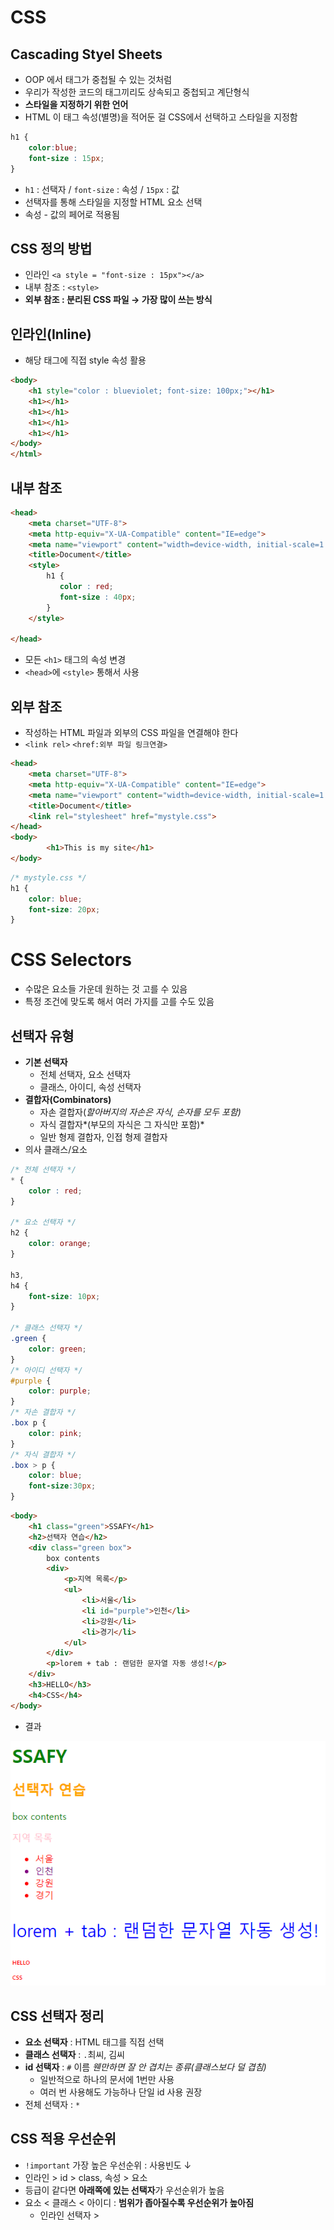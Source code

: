 # CSS

## Cascading Styel Sheets

- OOP 에서 태그가 중첩될 수 있는 것처럼
- 우리가 작성한 코드의 태그끼리도 상속되고 중첩되고 계단형식
- **스타일을 지정하기 위한 언어**
- HTML 이 태그 속성(별명)을 적어둔 걸 CSS에서 선택하고 스타일을 지정함

```css
h1 { 
	color:blue;
	font-size : 15px;
}
```

- `h1` : 선택자 / `font-size`  : 속성 / `15px` : 값
- 선택자를 통해 스타일을 지정할 HTML 요소 선택
- 속성 - 값의 페어로 적용됨

## CSS 정의 방법

- 인라인 `<a style = "font-size : 15px"></a>`
- 내부 참조 : `<style>`
- **외부 참조 : 분리된 CSS 파일 → 가장 많이 쓰는 방식**

## 인라인(Inline)

- 해당 태그에 직접 style 속성 활용

```html
<body>
    <h1 style="color : blueviolet; font-size: 100px;"></h1>
    <h1></h1>
    <h1></h1>
    <h1></h1>
    <h1></h1>
</body>
</html>
```

## 내부 참조

```html
<head>
    <meta charset="UTF-8">
    <meta http-equiv="X-UA-Compatible" content="IE=edge">
    <meta name="viewport" content="width=device-width, initial-scale=1.0">
    <title>Document</title>
    <style>
        h1 {
           color : red;
           font-size : 40px; 
        }
    </style>

</head>
```

- 모든 `<h1>` 태그의 속성 변경
- `<head>`에 `<style>` 통해서 사용

## 외부 참조

- 작성하는 HTML 파일과 외부의 CSS 파일을 연결해야 한다
- `<link rel>` `<href:외부 파일 링크연결>`

```html
<head>
    <meta charset="UTF-8">
    <meta http-equiv="X-UA-Compatible" content="IE=edge">
    <meta name="viewport" content="width=device-width, initial-scale=1.0">
    <title>Document</title>
    <link rel="stylesheet" href="mystyle.css">
</head>
<body>
		<h1>This is my site</h1>
</body>
```

```css
/* mystyle.css */
h1 {
	color: blue;
	font-size: 20px;
}
```

# CSS Selectors

- 수많은 요소들 가운데 원하는 것 고를 수 있음
- 특정 조건에 맞도록 해서 여러 가지를 고를 수도 있음

## 선택자 유형

- **기본 선택자**
    - 전체 선택자, 요소 선택자
    - 클래스, 아이디, 속성 선택자
- **결합자(Combinators)**
    - 자손 결합자(*할아버지의 자손은 자식, 손자를 모두 포함)*
    - 자식 결합자*(부모의 자식은 그 자식만 포함)*
    - 일반 형제 결합자, 인접 형제 결합자
- 의사 클래스/요소

```css
/* 전체 선택자 */
* {
    color : red;
}

/* 요소 선택자 */
h2 {
    color: orange;
}

h3,
h4 {
    font-size: 10px;
}

/* 클래스 선택자 */
.green {
    color: green;
}
/* 아이디 선택자 */
#purple {
    color: purple;
}
/* 자손 결합자 */
.box p {
    color: pink;
}
/* 자식 결합자 */
.box > p {
    color: blue;
    font-size:30px;
}
```

```html
<body>
    <h1 class="green">SSAFY</h1>
    <h2>선택자 연습</h2>
    <div class="green box">
        box contents
        <div>
            <p>지역 목록</p>
            <ul>
                <li>서울</li>
                <li id="purple">인천</li>
                <li>강원</li>
                <li>경기</li>
            </ul>
        </div>
        <p>lorem + tab : 랜덤한 문자열 자동 생성!</p>
    </div>
    <h3>HELLO</h3>
    <h4>CSS</h4>
</body>
```

- 결과
    
![css.PNG](images/css_selector.PNG.png)
    

## CSS 선택자 정리

- **요소 선택자** : HTML 태그를 직접 선택
- **클래스 선택자** : `.`최씨, 김씨
- **id 선택자** : `#` 이름 *웬만하면 잘 안 겹치는 종류(클래스보다 덜 겹침)*
    - 일반적으로 하나의 문서에 1번만 사용
    - 여러 번 사용해도 가능하나 단일 id 사용 권장
- 전체 선택자 : `*`

## CSS 적용 우선순위

- `!important` 가장 높은 우선순위 : 사용빈도 ↓
- 인라인 > id > class, 속성 > 요소
- 등급이 같다면 **아래쪽에 있는 선택자**가 우선순위가 높음
- 요소 < 클래스 < 아이디 : **범위가 좁아질수록 우선순위가 높아짐**
    - 인라인 선택자 > <style> 태그에 작성하는 것보다 높음
- 요소들은 계단식으로 합쳐지게 됨( 위-아래로 영향 받음 )
- 자손 결합자 : `box p` → 박스 클래스 안의 p 태그

## ★☆★ Quiz 예시 ★★★

```html
<!DOCTYPE html>
<html lang="en">
<head>
    <meta charset="UTF-8">
    <meta http-equiv="X-UA-Compatible" content="IE=edge">
    <meta name="viewport" content="width=device-width, initial-scale=1.0">
    <title>Document</title>
    <style>
        h2{
            color : darkviolet !important;
        }

        p{
            color:orange;
        }
        .blue{
            color:blue;
        }
        .green {
            color:green;
        }
        #red {
            color:red;
        }
    </style>
</head>
<body>
    <p>1</p>
    <p class="blue">2</p>
    <p class="blue green">3</p>
    <p class="green blue">4</p>
    <p id="red" class="blue">5</p>
    <h2 id="red" class="blue">6</h2>
    <p id="red" class="blue" style="color:yellow;">7</p>
    <h2 id="red" class="blue" style="color:yellow;">8</p>
</body>
</html>
```

- 결과
    
![123456.PNG](images/css_123456.PNG.png)

3,4 의 경우 : green  클래스가 더 아래쪽에 있기 때문에 우선순위가 ↑
    

## CSS 상속

- 상속을 통해 부모 요소의 속성을 자식에게 상속
- 상속 되는 것 : Text 관련 요소 `text`, `color`, `text-align`, `opacity`, `visibility`
- 상속 안 되는 것 : 여백, 레이아웃 관련 요소 `width` `height` `padding` `margin`, `position`

```html
<style>
    p {
        /* 상속됨 */
        color : red;
        /* 상속 안됨 */
        border : 3px solid black;
    }
</style>

</head>
<body>
    <p>안녕하세요 <span>테스트</span>입니다. </p>
</body>
```

## 크기 단위

- px(픽셀)
    - 고정되어 있으므로, 화면의 크기가 달라져도 고정됨
- %
    - 가변적인 레이아웃에서 자주 사용
- **em**
    - (바로 위, 부모 요소에 대한) 부모 크기에 대해서, 부모 요소에 대해서 상속의 영향 받음
    - *부모 크기의 0.5배*
- **rem**
    - 최상위 요소 사이즈를 기존으로 배수 단위를 가짐
    - *브라우저마다 존재하는 기본 글자*를 기준으로 함

```html
<!DOCTYPE html>
<html lang="en">
<head>
    <meta charset="UTF-8">
    <meta http-equiv="X-UA-Compatible" content="IE=edge">
    <meta name="viewport" content="width=device-width, initial-scale=1.0">
    <title>Document</title>
    <style>
        .font-big {
            font-size:70px;
        }
        .em {
            font-size:0.5em;
        }
        .rem {
            font-size:2rem;
        }
    </style>
</head>
<body>
    <ul class="font-big">
        <li class="em">2em</li>  <!-- 35px -->
        <li class="rem">2rem</li> <!-- 32px -->
        <li>no class</li>
    </ul>
</body>
</html>
```

### viewpoint

- 웹 페이지를 방문한 유저에게 바로 보이게 되는 웹 컨텐츠의 영역
- 디바이스의 viewpoint를 기준으로 상대적 사이즈 결정
- `vw`, `vh`, `vmin`, `vmax`
- `px` 크기 변경해도 그대로
- `vw` 브라우저 크기에 따라 크기가 변함

## 색상 단위

- 색상 키워드
    - 대소문자 구분하지 않음
    - `red`, `black`, `pink`
- RGB 색상(`background-color : rgb(0, 255, 0);`)
    - `#`+16진수로 표현
- HSL 색상(`background-color : hsl(0, 100%, 50%);`)
    - 색상, 채도, 명도
- a는 alpha(투명도) : `rgba`

```css
/* 가장 많이 사용 */
p { color : black; }
p { color : #000000; }
```

## CSS 문서 표현

- 텍스트
    - 서체, 서체 스타일, 자간, 단어 간격, 행간
- 컬러, 배경
- 기타 HTML 태그별 스타일링
    - 목록(`li`), 표(`table`)
    

## 결합자 (Combinators)

- **자손 결합자(공백)**
    - selector A 하위의 **모든** 요소 selector B 요소
    - `div span` : div 태그 안에 있는 모든 span 태그
    
    ```css
    div span {
    	color : red;
    }
    ```
    
    ```html
    <div>
    	<span>이건 빨강입니다.</span>
    	<p>이건 빨강이 아닙니다.</p>
    	<p>
    		<span>이건 빨강입니다.</span>
    	</p>
    </div>
    ```
    
- **자식 결합자(`>`)**
    - selector A 바로 아래의 selector B 요소
    - `div > span` : div **바로 밑**의 span 요소(내부에 <p>태그 안의 span 요소는 X)
    
    ```css
    div > span {
    	color : red;
    }
    ```
    
    ```html
    <div>
    	<span>이건 빨강입니다.</span>
    	<p>이건 빨강이 아닙니다.</p>
    	<p>
    		<span>이건 빨강이 아닙니다.</span>
    	</p>
    </div>
    ```
    
- 일반 형제 결합자(`~`)
    - selector A의 형제 요소 중 뒤에 위치하는 selector B 요소를 모두 선택
    - `p ~ span` 같은 레벨에 있는 것 중에 p 뒤에 있는 span 태그
    
    ```html
    <body>
        <span>p태그 앞에 있기 때문에 이건 빨강이 아닙니다.</span>
        <p>여기 문단이 있습니다.</p>
        <b>그리고 코드도 있습니다.</b>
        <span>p태그와 형제이기 때문에 이건 빨강입니다!</span>
        <b>더 많은 코드가 있습니다.</b>
        <span>이것도 p태그와 형제이기 때문에 빨강입니다!</span>
    </body>
    ```
    
- 인접 형제 결합자(`+`)
    - selector A의 형제 요소 중 바로 뒤에 위치하는 selector B 요소만 선택
    - `p + span` 같은 레벨에 있는 것 중 p **바로 뒤**에 있는 span 태그
    
    ```html
    <body>
        <span>p태그 앞에 있기 때문에 이건 빨강이 아닙니다.</span>
        <p>여기 문단이 있습니다.</p>
        <span>p태그와 인접한 형제이기 때문에 이건 빨강입니다!</span>
        <b>더 많은 코드가 있습니다.</b>
        <span>p태그와 인접한 형제가 아니기 때문에 이건 빨강이 아닙니다.</span>
    </body>
    ```
    

# CSS Box Model

## CSS의 모든 것은 박스다

- 모든 요소는 네모(박스모델)이고,
- 위에서 아래로 ↓
- 왼쪽에서 오른쪽으로 쌓인다 →
- 좌측 상단에 배치

## CSS 원칙 1

- `inline` 요소는 왼쪽에서 오른쪽
- `block` 요소는 위에서 아래

![https://developer.mozilla.org/en-US/docs/Web/CSS/CSS_Flow_Layout/Block_and_Inline_Layout_in_Normal_Flow/mdn-horizontal.png](https://developer.mozilla.org/en-US/docs/Web/CSS/CSS_Flow_Layout/Block_and_Inline_Layout_in_Normal_Flow/mdn-horizontal.png)

## Box model 구성

- margin : 테두리 바깥의 외부 여백
    - 테두리 바깥부터 다른 요소와의 사이 공간
    - 배경색 지정 불가
- border : 테두리 영역
    - shorthand : `width` - `style` - `color`
- padding : 테두리 안쪽의 내부 여백
    - 안쪽의 내부 여백
- content : 글이나 이미지 등 요소의 실제 내용

![https://www.simplilearn.com/ice9/free_resources_article_thumb/CSS-Box-Model.png](https://www.simplilearn.com/ice9/free_resources_article_thumb/CSS-Box-Model.png)

### shorthand(margin/padding)

- margin : 전체
- margin : 10px 20px → 상하 좌우
- margin : 10px 20px 30px → 상 좌우 하
- margin : 10px 20px 30px 40px → 상 우 하 좌 **(시계방향)**

## box-sizing

- 모든 요소의 box-sizing 은 content-box
    - Padding을 제외한 순수 contetns영역만을 box로 지정
- 우리는 border까지의 너비를 100px로 보는 것을 원함
    - 이 경우 box-sizing을 border-box로 설정

# CSS Display

## CSS 원칙 2

- 모든 요소는 네모이고, 좌측상단 배치
- **display에 따라 크기와 배치가 달라진다**

## display

- display : `block`
    - 줄 바꿈이 일어나는 요소
    - 화면 크기 전체의 가로 폭 차지, **한 줄 다 차지**
    - *div, ul, ol, li, p, hr, form*
- display : `inline`
    - 줄 바꿈이 일어나지 않는 행의 일부 요소
    - content 너비만큼만 가로 폭 차지
    - 여백 지정 불가 `width` `height` X
    - 상하 여백은 line-height로 지정 ← **글자로 취급**하기 때문에
    - *span, a, img, input, label, b, em, i, strong*
- display : `inline-block`
    - `inline`처럼 컨텐츠 너비만큼 가로 차지
    - `block`처럼 여백 지정 가능 `width` `height` O
- display : `none`
    - 화면 상에 나타나지도 않고 위치도 차지하고 있지도 않음
    - *visibility : hidden → 실제로 보이지는 않지만 숨어 있음, 쌓여있으나 눈에는 보이지 않음, 처음에 숨겼다가 나중에 보여줄 일이 있다면 hidden 사용*
    

## 속성에 따른 수평 정렬

- 글자 정렬할 때, 글자에 text-align 쓸 게 아니라 부모 요소에 text-align 사용해야 함
    - 글자는 inline이라서 이미 글자(content)만큼 범위를 차지하고 있기 때문
- margin-right : auto → 오른쪽에 자동으로 여백
- margin-left : auto → 왼쪽에 자동으로 여백
- margin : auto → 양쪽에 자동 여백, 자동으로 가운데 정렬
- block 요소 내부의 inline 요소에만 사용 가능
    - text-align : left, right, center…
    

# CSS Position

- 레이아웃 결정 시 사용
- 태그 박스들의 위치를 변경하고 싶을 때
- `static` : 모든 태그의 기본 값(기본 위치)
- `relative` : 상대 위치
    - 자기 자신의 static 위치를 기준으로 이동(normal flow 유지)
    - 내가 있어야 할 곳에서 움직이는 것
    - **실제 위치는 그대로, 사람 눈에만 이동하는 것처럼 보임**
- `absolute` : 절대 위치
    - 브라우저 화면 기준으로 이동
    - 요소를 일반적 문서 흐름에서 제거 후 레이아웃에 공간을 차지하지 않음
    - **원래 자기가 있어야 할 곳에 위치를 차지 하지 않게 됨**
    - 부모 중에 static이 아닌 요소를 찾아서(relative) 거기를 기준으로 위치
    - relative가 없다면 브라우저 기준
- `fixed` : 고정 위치
    - 화면 기준으로 위치 지정
    - 스크롤 시에도 항상 같은 위치
- `sticky` : 스크롤에 따라 static → fixed로 변경
    - 기본적으로 static 인데 스크롤을 내리면 따라서 위치가 변경됨